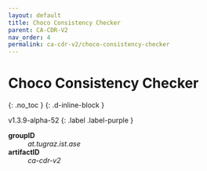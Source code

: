 ```yaml
---
layout: default
title: Choco Consistency Checker
parent: CA-CDR-V2
nav_order: 4
permalink: ca-cdr-v2/choco-consistency-checker
---
```


# Choco Consistency Checker
{: .no_toc }
{: .d-inline-block }

v1.3.9-alpha-52
{: .label .label-purple }

<dl>
    <dt><strong>groupID</strong></dt>
    <dd><em>at.tugraz.ist.ase</em></dd>
    <dt><strong>artifactID</strong></dt>
    <dd><em>ca-cdr-v2</em></dd>
</dl>